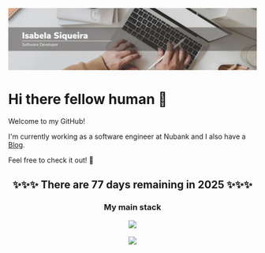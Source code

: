 <img src="https://raw.githubusercontent.com/Isabela192/Isabela192/main/github_banner.png">

# Hi there fellow human 👋

Welcome to my GitHub!

I'm currently working as a software engineer at Nubank and I also have a [Blog](https://isabela192.github.io/). 

Feel free to check it out! 🥳

<h2  align='center'>✨✨✨ There are 77 days remaining in 2025 ✨✨✨ </h2>

<h3 align='center'> My main stack </h3>
<p align="center">
  <a href="https://skillicons.dev">
    <img src="https://skillicons.dev/icons?i=git,docker,python,clojure,r" />
  </a>
</p>

<p align='center'>
<a href='https://www.linkedin.com/in/isabela-siqueira-611641128/'><img src="https://img.shields.io/badge/linkedin-%230077B5.svg?&style=for-the-badge&logo=linkedin&logoColor=white">
</p>

